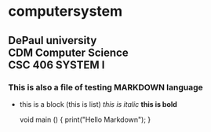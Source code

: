 
computersystem
=====
DePaul university    
CDM Computer Science     
CSC 406 SYSTEM I
-----
### This is also a file of testing MARKDOWN language

* this is a block (this is list)
*this is italic*
**this is bold**


    void main ()
    {
    print("Hello Markdown");
    }


